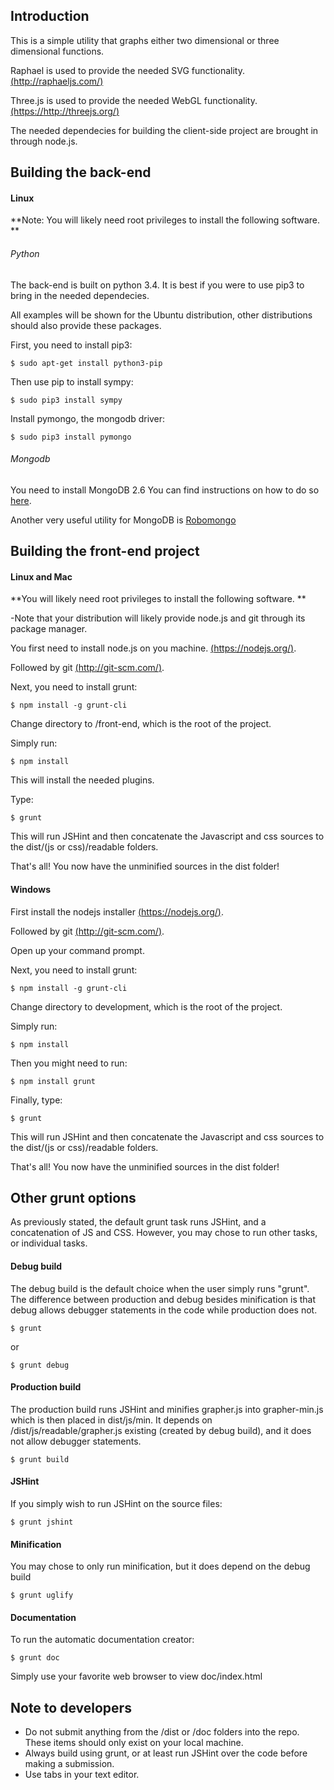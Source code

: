 ## Introduction
This is a simple utility that graphs either two dimensional or three dimensional functions.

Raphael is used to provide the needed SVG functionality. [(http://raphaeljs.com/)](http://raphaeljs.com/)

Three.js is used to provide the needed WebGL functionality. [(https://http://threejs.org/)](http://threejs.org/)

The needed dependecies for building the client-side project are brought in through node.js.


## Building the back-end 

#### Linux 

**Note: You will likely need root privileges to install the following software. **

###### Python


The back-end is built on python 3.4. It is best if you were to use pip3 to bring in the needed dependecies.

All examples will be shown for the Ubuntu distribution, other distributions should also provide these packages.

First, you need to install pip3:
	
	$ sudo apt-get install python3-pip
	
Then use pip to install sympy:

	$ sudo pip3 install sympy
	
Install pymongo, the mongodb driver:
	
	$ sudo pip3 install pymongo

###### Mongodb

You need to install MongoDB 2.6 You can find instructions on how to do so [here](https://docs.mongodb.org/v2.6/tutorial/install-mongodb-on-ubuntu/).

Another very useful utility for MongoDB is [Robomongo](http://robomongo.org/)


## Building the front-end project


#### Linux and Mac
**You will likely need root privileges to install the following software. **

-Note that your distribution will likely provide node.js and git through its package manager.

You first need to install node.js on you machine. [(https://nodejs.org/)](https://nodejs.org/).

Followed by git [(http://git-scm.com/)](http://git-scm.com/).

Next, you need to install grunt:

	$ npm install -g grunt-cli
	
Change directory to /front-end, which is the root of the project.

Simply run:

	$ npm install
This will install the needed plugins. 

Type:

	$ grunt
	
This will run JSHint and then concatenate the Javascript and css sources to the dist/(js or css)/readable folders.

That's all! You now have the unminified sources in the dist folder!

#### Windows
First install the nodejs installer [(https://nodejs.org/)](https://nodejs.org/download/).

Followed by git [(http://git-scm.com/)](http://git-scm.com/).

Open up your command prompt.

Next, you need to install grunt:

	$ npm install -g grunt-cli

Change directory to development, which is the root of the project.

Simply run:

	$ npm install

Then you might need to run:

	$ npm install grunt

Finally, type:

	$ grunt
	
This will run JSHint and then concatenate the Javascript and css sources to the dist/(js or css)/readable folders.

That's all! You now have the unminified sources in the dist folder!



## Other grunt options
As previously stated, the default grunt task runs JSHint, and a concatenation of JS and CSS.
However, you may chose to run other tasks, or individual tasks.


#### Debug build
The debug build is the default choice when the user simply runs "grunt". The difference between production and debug besides
minification is that debug allows debugger statements in the code while production does not.

	$ grunt 
	
or

	$ grunt debug

#### Production build
The production build runs JSHint and minifies grapher.js into grapher-min.js which is then placed in dist/js/min.
It depends on /dist/js/readable/grapher.js existing (created by debug build), and it does not allow debugger statements.

	$ grunt build
	
#### JSHint
If you simply wish to run JSHint on the source files:

	$ grunt jshint
	
#### Minification
You may chose to only run minification, but it does depend on the debug build

	$ grunt uglify
	
#### Documentation
To run the automatic documentation creator:

	$ grunt doc
	
Simply use your favorite web browser to view doc/index.html


## Note to developers
* Do not submit anything from the /dist or /doc folders into the repo. These items should only exist on your local machine.
* Always build using grunt, or at least run JSHint over the code before making a submission.
* Use tabs in your text editor.